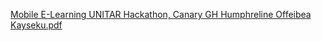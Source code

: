 [Mobile E-Learning UNITAR Hackathon, Canary GH Humphreline Offeibea Kayseku.pdf](https://github.com/HumphrelineAmaKayseku/Mobile-E-Learning-Digital-Solutions-Canary-GH/files/14132944/Mobile.E-Learning.UNITAR.Hackathon.Canary.GH.Humphreline.Offeibea.Kayseku.pdf)
